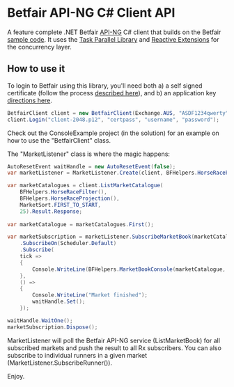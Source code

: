 ﻿# Betfair API-NG C# Client API

A feature complete .NET Betfair [API-NG] C# client that builds on the Betfair [sample code]. It uses the [Task Parallel Library] and [Reactive Extensions] for the concurrency layer.

How to use it
-------------

To login to Betfair using this library, you'll need both a) a self signed certificate (follow the process [described here]), and b) an application key [directions here]. 

```c#
BetfairClient client = new BetfairClient(Exchange.AUS, "ASDF1234qwerty");
client.Login("client-2048.p12", "certpass", "username", "password");
```

Check out the ConsoleExample project (in the solution) for an example on how to use the "BetfairClient" class. 

The "MarketListener" class is where the magic happens:

```c#
AutoResetEvent waitHandle = new AutoResetEvent(false);
var marketListener = MarketListener.Create(client, BFHelpers.HorseRacePriceProjection(), 1);

var marketCatalogues = client.ListMarketCatalogue(
    BFHelpers.HorseRaceFilter(), 
    BFHelpers.HorseRaceProjection(), 
    MarketSort.FIRST_TO_START,
    25).Result.Response;
    
var marketCatalogue = marketCatalogues.First();

var marketSubscription = marketListener.SubscribeMarketBook(marketCatalogue.MarketId)
    .SubscribeOn(Scheduler.Default)
    .Subscribe(
    tick =>
    {
        Console.WriteLine(BFHelpers.MarketBookConsole(marketCatalogue, tick, marketCatalogue.Runners));
    },
    () =>
    {
        Console.WriteLine("Market finished");
        waitHandle.Set();
    });

waitHandle.WaitOne();
marketSubscription.Dispose();
```

MarketListener will poll the Betfair API-NG service (ListMarketBook) for all subscribed markets and push the result to all Rx subscribers. You can also subscribe to individual runners in a given market (MarketListener.SubscribeRunner()).

Enjoy.

[sample code]:https://github.com/betfair/API-NG-sample-code/tree/master/cSharp
[API-NG]:https://api.developer.betfair.com/services/webapps/docs/display/1smk3cen4v3lu3yomq5qye0ni/Getting+Started+with+API-NG
[Reactive Extensions]:https://github.com/Reactive-Extensions
[Task Parallel Library]:http://msdn.microsoft.com/en-us/library/dd460717(v=vs.110).aspx
[described here]:https://api.developer.betfair.com/services/webapps/docs/display/1smk3cen4v3lu3yomq5qye0ni/Non-Interactive+(bot)+login
[directions here]:https://api.developer.betfair.com/services/webapps/docs/display/1smk3cen4v3lu3yomq5qye0ni/Application+Keys
